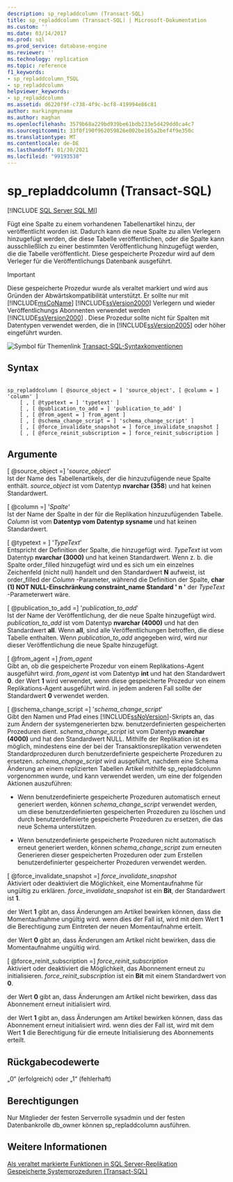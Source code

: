 ```yaml
---
description: sp_repladdcolumn (Transact-SQL)
title: sp_repladdcolumn (Transact-SQL) | Microsoft-Dokumentation
ms.custom: ''
ms.date: 03/14/2017
ms.prod: sql
ms.prod_service: database-engine
ms.reviewer: ''
ms.technology: replication
ms.topic: reference
f1_keywords:
- sp_repladdcolumn_TSQL
- sp_repladdcolumn
helpviewer_keywords:
- sp_repladdcolumn
ms.assetid: d6220f9f-c738-4f9c-bcf8-419994e86c81
author: markingmyname
ms.author: maghan
ms.openlocfilehash: 3579b68a229bd939be61bdb233e5d429dd0ca4c7
ms.sourcegitcommit: 33f0f190f962059826e002be165a2bef4f9e350c
ms.translationtype: MT
ms.contentlocale: de-DE
ms.lasthandoff: 01/30/2021
ms.locfileid: "99193538"
---
```

# <a name="sp_repladdcolumn-transact-sql"></a>sp_repladdcolumn (Transact-SQL)
[!INCLUDE [SQL Server SQL MI](../../includes/applies-to-version/sql-asdbmi.md)]

  Fügt eine Spalte zu einem vorhandenen Tabellenartikel hinzu, der veröffentlicht worden ist. Dadurch kann die neue Spalte zu allen Verlegern hinzugefügt werden, die diese Tabelle veröffentlichen, oder die Spalte kann ausschließlich zu einer bestimmten Veröffentlichung hinzugefügt werden, die die Tabelle veröffentlicht. Diese gespeicherte Prozedur wird auf dem Verleger für die Veröffentlichungs Datenbank ausgeführt.  
  
> [!IMPORTANT]
>  Diese gespeicherte Prozedur wurde als veraltet markiert und wird aus Gründen der Abwärtskompatibilität unterstützt. Er sollte nur mit [!INCLUDE[msCoName](../../includes/msconame-md.md)] [!INCLUDE[ssVersion2000](../../includes/ssversion2000-md.md)] Verlegern und wieder Veröffentlichungs Abonnenten verwendet werden [!INCLUDE[ssVersion2000](../../includes/ssversion2000-md.md)] . Diese Prozedur sollte nicht für Spalten mit Datentypen verwendet werden, die in [!INCLUDE[ssVersion2005](../../includes/ssversion2005-md.md)] oder höher eingeführt wurden.  
  
 ![Symbol für Themenlink](../../database-engine/configure-windows/media/topic-link.gif "Symbol für Themenlink") [Transact-SQL-Syntaxkonventionen](../../t-sql/language-elements/transact-sql-syntax-conventions-transact-sql.md)  
  
## <a name="syntax"></a>Syntax  
  
```  
  
sp_repladdcolumn [ @source_object = ] 'source_object', [ @column = ] 'column' ]  
    [ , [ @typetext = ] 'typetext' ]  
    [ , [ @publication_to_add = ] 'publication_to_add' ]  
    [ , [ @from_agent = ] from_agent ]  
    [ , [ @schema_change_script = ] 'schema_change_script' ]  
    [ , [ @force_invalidate_snapshot = ] force_invalidate_snapshot ]  
    [ , [ @force_reinit_subscription = ] force_reinit_subscription ]  
```  
  
## <a name="arguments"></a>Argumente  
 [ @source_object =] '*source_object*'  
 Ist der Name des Tabellenartikels, der die hinzuzufügende neue Spalte enthält. *source_object* ist vom Datentyp **nvarchar (358**) und hat keinen Standardwert.  
  
 [ @column =] '*Spalte*'  
 Ist der Name der Spalte in der für die Replikation hinzuzufügenden Tabelle. *Column* ist vom **Datentyp vom Datentyp sysname** und hat keinen Standardwert.  
  
 [ @typetext = ] '*TypeText*'  
 Entspricht der Definition der Spalte, die hinzugefügt wird. *TypeText* ist vom Datentyp **nvarchar (3000)** und hat keinen Standardwert. Wenn z. b. die Spalte order_filled hinzugefügt wird und es sich um ein einzelnes Zeichenfeld (nicht null) handelt und den Standardwert **N** aufweist, ist order_filled der *Column* -Parameter, während die Definition der Spalte, **char (1) NOT NULL-Einschränkung constraint_name Standard ' n '** der *TypeText* -Parameterwert wäre.  
  
 [ @publication_to_add =] '*publication_to_add*'  
 Ist der Name der Veröffentlichung, der die neue Spalte hinzugefügt wird. *publication_to_add* ist vom Datentyp **nvarchar (4000)** und hat den Standardwert **all**. Wenn **all**, sind alle Veröffentlichungen betroffen, die diese Tabelle enthalten. Wenn *publication_to_add* angegeben wird, wird nur dieser Veröffentlichung die neue Spalte hinzugefügt.  
  
 [ @from_agent =] *from_agent*  
 Gibt an, ob die gespeicherte Prozedur von einem Replikations-Agent ausgeführt wird. *from_agent* ist vom Datentyp **int** und hat den Standardwert **0**. der Wert **1** wird verwendet, wenn diese gespeicherte Prozedur von einem Replikations-Agent ausgeführt wird. in jedem anderen Fall sollte der Standardwert **0** verwendet werden.  
  
 [ @schema_change_script =] '*schema_change_script*'  
 Gibt den Namen und Pfad eines [!INCLUDE[ssNoVersion](../../includes/ssnoversion-md.md)]-Skripts an, das zum Ändern der systemgenerierten bzw. benutzerdefinierten gespeicherten Prozeduren dient. *schema_change_script* ist vom Datentyp **nvarchar (4000)** und hat den Standardwert NULL. Mithilfe der Replikation ist es möglich, mindestens eine der bei der Transaktionsreplikation verwendeten Standardprozeduren durch benutzerdefinierte gespeicherte Prozeduren zu ersetzen. *schema_change_script* wird ausgeführt, nachdem eine Schema Änderung an einem replizierten Tabellen Artikel mithilfe sp_repladdcolumn vorgenommen wurde, und kann verwendet werden, um eine der folgenden Aktionen auszuführen:  
  
-   Wenn benutzerdefinierte gespeicherte Prozeduren automatisch erneut generiert werden, können *schema_change_script* verwendet werden, um diese benutzerdefinierten gespeicherten Prozeduren zu löschen und durch benutzerdefinierte gespeicherte Prozeduren zu ersetzen, die das neue Schema unterstützen.  
  
-   Wenn benutzerdefinierte gespeicherte Prozeduren nicht automatisch erneut generiert werden, können *schema_change_script* zum erneuten Generieren dieser gespeicherten Prozeduren oder zum Erstellen benutzerdefinierter gespeicherter Prozeduren verwendet werden.  
  
 [ @force_invalidate_snapshot =] *force_invalidate_snapshot*  
 Aktiviert oder deaktiviert die Möglichkeit, eine Momentaufnahme für ungültig zu erklären. *force_invalidate_snapshot* ist ein **Bit**, der Standardwert ist **1**.  
  
 der Wert **1** gibt an, dass Änderungen am Artikel bewirken können, dass die Momentaufnahme ungültig wird. wenn dies der Fall ist, wird mit dem Wert **1** die Berechtigung zum Eintreten der neuen Momentaufnahme erteilt.  
  
 der Wert **0** gibt an, dass Änderungen am Artikel nicht bewirken, dass die Momentaufnahme ungültig wird.  
  
 [ @force_reinit_subscription =] *force_reinit_subscription*  
 Aktiviert oder deaktiviert die Möglichkeit, das Abonnement erneut zu initialisieren. *force_reinit_subscription* ist ein **Bit** mit einem Standardwert von **0**.  
  
 der Wert **0** gibt an, dass Änderungen am Artikel nicht bewirken, dass das Abonnement erneut initialisiert wird.  
  
 der Wert **1** gibt an, dass Änderungen am Artikel bewirken können, dass das Abonnement erneut initialisiert wird. wenn dies der Fall ist, wird mit dem Wert **1** die Berechtigung für die erneute Initialisierung des Abonnements erteilt.  
  
## <a name="return-code-values"></a>Rückgabecodewerte  
 „0“ (erfolgreich) oder „1“ (fehlerhaft)  
  
## <a name="permissions"></a>Berechtigungen  
 Nur Mitglieder der festen Serverrolle sysadmin und der festen Datenbankrolle db_owner können sp_repladdcolumn ausführen.  
  
## <a name="see-also"></a>Weitere Informationen  
 [Als veraltet markierte Funktionen in SQL Server-Replikation](../../relational-databases/replication/deprecated-features-in-sql-server-replication.md)   
 [Gespeicherte Systemprozeduren &#40;Transact-SQL&#41;](../../relational-databases/system-stored-procedures/system-stored-procedures-transact-sql.md)  
  
  
